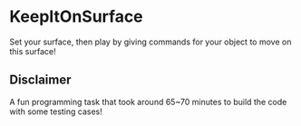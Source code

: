 # KeepItOnSurface
Set your surface, then play by giving commands for your object to move on this surface!

## Disclaimer
A fun programming task that took around 65~70 minutes to build the code with some testing cases!
